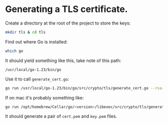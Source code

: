 # Generating a TLS certificate.

Create a directory at the root of the project to store the keys:

```sh
mkdir tls & cd tls
```

Find out where Go is installed:

```sh
which go
```

It should yield something like this, take note of this path:

```
/usr/local/go-1.23/bin/go
```

Use it to call `generate_cert.go`:

```sh
go run /usr/local/go-1.23/bin/go/src/crypto/tls/generate_cert.go --rsa-bits=2048 --host=localhost
```

If on mac it's probably something like:

```sh
go run /opt/homebrew/Cellar/go/<version>/libexec/src/crypto/tls/generate_cert.go --rsa-bits=2048 --host=localhost
```

It should generate a pair of `cert.pem` and `key.pem` files.
